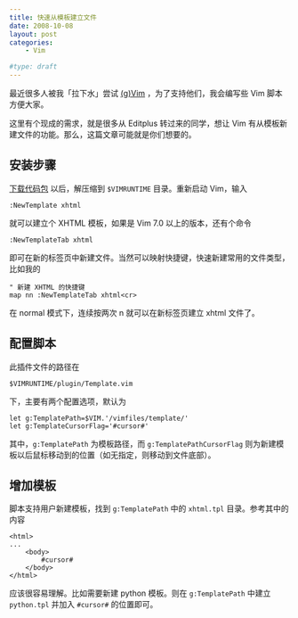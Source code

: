 ```yaml
---
title: 快速从模板建立文件
date: 2008-10-08
layout: post
categories:
    - Vim

#type: draft
---
```


最近很多人被我「拉下水」尝试  [(g)Vim](http://www.gracecode.com/Main/Category/496) ，为了支持他们，我会编写些 Vim 脚本方便大家。

这里有个现成的需求，就是很多从 Editplus 转过来的同学，想让 Vim 有从模板新建文件的功能。那么，这篇文章可能就是你们想要的。


## 安装步骤

 [下载代码包](http://grace.googlecode.com/files/_vim_Template_20081008.7z) 以后，解压缩到 `$VIMRUNTIME` 目录。重新启动 Vim，输入

    :NewTemplate xhtml

就可以建立个 XHTML 模板，如果是 Vim 7.0 以上的版本，还有个命令

    :NewTemplateTab xhtml

即可在新的标签页中新建文件。当然可以映射快捷键，快速新建常用的文件类型，比如我的

```
" 新建 XHTML 的快捷键
map nn :NewTemplateTab xhtml<cr>
```

在 normal 模式下，连续按两次 n 就可以在新标签页建立 xhtml 文件了。


## 配置脚本

此插件文件的路径在

    $VIMRUNTIME/plugin/Template.vim

下，主要有两个配置选项，默认为

```
let g:TemplatePath=$VIM.'/vimfiles/template/'
let g:TemplateCursorFlag='#cursor#'
```

其中，`g:TemplatePath` 为模板路径，而 `g:TemplatePathCursorFlag` 则为新建模板以后鼠标移动到的位置（如无指定，则移动到文件底部）。


## 增加模板

脚本支持用户新建模板，找到 `g:TemplatePath` 中的 `xhtml.tpl` 目录。参考其中的内容

```
<html>
...
    <body>
        #cursor#
    </body>
</html>
```

应该很容易理解。比如需要新建 python 模板。则在 `g:TemplatePath` 中建立 `python.tpl` 并加入 `#cursor#` 的位置即可。
